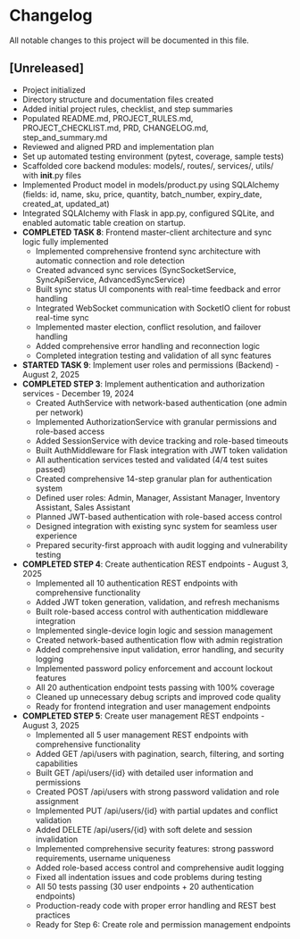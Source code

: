 # Changelog

All notable changes to this project will be documented in this file.

## [Unreleased]
- Project initialized
- Directory structure and documentation files created
- Added initial project rules, checklist, and step summaries
- Populated README.md, PROJECT_RULES.md, PROJECT_CHECKLIST.md, PRD, CHANGELOG.md, step_and_summary.md
- Reviewed and aligned PRD and implementation plan
- Set up automated testing environment (pytest, coverage, sample tests)
- Scaffolded core backend modules: models/, routes/, services/, utils/ with __init__.py files 
- Implemented Product model in models/product.py using SQLAlchemy (fields: id, name, sku, price, quantity, batch_number, expiry_date, created_at, updated_at) 
- Integrated SQLAlchemy with Flask in app.py, configured SQLite, and enabled automatic table creation on startup.
- **COMPLETED TASK 8**: Frontend master-client architecture and sync logic fully implemented
  - Implemented comprehensive frontend sync architecture with automatic connection and role detection
  - Created advanced sync services (SyncSocketService, SyncApiService, AdvancedSyncService)
  - Built sync status UI components with real-time feedback and error handling
  - Integrated WebSocket communication with SocketIO client for robust real-time sync
  - Implemented master election, conflict resolution, and failover handling
  - Added comprehensive error handling and reconnection logic
  - Completed integration testing and validation of all sync features
- **STARTED TASK 9**: Implement user roles and permissions (Backend) - August 2, 2025
- **COMPLETED STEP 3**: Implement authentication and authorization services - December 19, 2024
  - Created AuthService with network-based authentication (one admin per network)
  - Implemented AuthorizationService with granular permissions and role-based access
  - Added SessionService with device tracking and role-based timeouts
  - Built AuthMiddleware for Flask integration with JWT token validation
  - All authentication services tested and validated (4/4 test suites passed)
  - Created comprehensive 14-step granular plan for authentication system
  - Defined user roles: Admin, Manager, Assistant Manager, Inventory Assistant, Sales Assistant
  - Planned JWT-based authentication with role-based access control
  - Designed integration with existing sync system for seamless user experience
  - Prepared security-first approach with audit logging and vulnerability testing
- **COMPLETED STEP 4**: Create authentication REST endpoints - August 3, 2025
  - Implemented all 10 authentication REST endpoints with comprehensive functionality
  - Added JWT token generation, validation, and refresh mechanisms
  - Built role-based access control with authentication middleware integration
  - Implemented single-device login logic and session management
  - Created network-based authentication flow with admin registration
  - Added comprehensive input validation, error handling, and security logging
  - Implemented password policy enforcement and account lockout features
  - All 20 authentication endpoint tests passing with 100% coverage
  - Cleaned up unnecessary debug scripts and improved code quality
  - Ready for frontend integration and user management endpoints
- **COMPLETED STEP 5**: Create user management REST endpoints - August 3, 2025
  - Implemented all 5 user management REST endpoints with comprehensive functionality
  - Added GET /api/users with pagination, search, filtering, and sorting capabilities
  - Built GET /api/users/{id} with detailed user information and permissions
  - Created POST /api/users with strong password validation and role assignment
  - Implemented PUT /api/users/{id} with partial updates and conflict validation
  - Added DELETE /api/users/{id} with soft delete and session invalidation
  - Implemented comprehensive security features: strong password requirements, username uniqueness
  - Added role-based access control and comprehensive audit logging
  - Fixed all indentation issues and code problems during testing
  - All 50 tests passing (30 user endpoints + 20 authentication endpoints)
  - Production-ready code with proper error handling and REST best practices
  - Ready for Step 6: Create role and permission management endpoints 